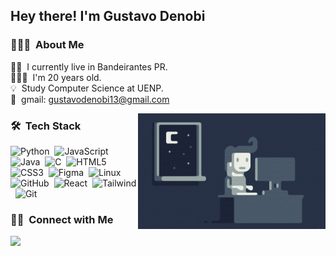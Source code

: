 <h2 align="left">Hey there! I'm Gustavo Denobi</h2>

### 👨🏻‍💻 &nbsp;About Me

👨‍💻 &nbsp;I currently live in Bandeirantes PR.\
👨🏻‍💻 &nbsp;I'm 20 years old.\
💡 &nbsp;Study Computer Science at UENP.\
👋 &nbsp;gmail: gustavodenobi13@gmail.com

<img alt="Night Coding" src="https://raw.githubusercontent.com/AVS1508/AVS1508/master/assets/Night-Coding.gif" align="right"/>

### 🛠 &nbsp;Tech Stack

![Python](https://img.shields.io/badge/python-3670A0?style=for-the-badge&logo=python&logoColor=ffdd54)&nbsp;
![JavaScript](https://img.shields.io/badge/javascript-%23323330.svg?style=for-the-badge&logo=javascript&logoColor=%23F7DF1E)&nbsp;
![Java](https://img.shields.io/badge/java-%23ED8B00.svg?style=for-the-badge&logo=java&logoColor=white)&nbsp;
![C](https://img.shields.io/badge/c-%2300599C.svg?style=for-the-badge&logo=c&logoColor=white)&nbsp;
![HTML5](https://img.shields.io/badge/html5-%23E34F26.svg?style=for-the-badge&logo=html5&logoColor=white)&nbsp;
![CSS3](https://img.shields.io/badge/css3-%231572B6.svg?style=for-the-badge&logo=css3&logoColor=white)&nbsp;
![Figma](https://img.shields.io/badge/figma-%23F24E1E.svg?style=for-the-badge&logo=figma&logoColor=white)&nbsp;
![Linux](https://img.shields.io/badge/Linux-FCC624?style=for-the-badge&logo=linux&logoColor=black)&nbsp;
![GitHub](https://img.shields.io/badge/github-%23121011.svg?style=for-the-badge&logo=github&logoColor=white)&nbsp;
![React](https://img.shields.io/badge/React-20232A?style=for-the-badge&logo=react&logoColor=61DAFB)&nbsp;
![Tailwind](https://img.shields.io/badge/Tailwind_CSS-38B2AC?style=for-the-badge&logo=tailwind-css&logoColor=white)&nbsp;
![Git](https://img.shields.io/badge/GIT-E44C30?style=for-the-badge&logo=git&logoColor=white)&nbsp;
### 🤝🏻 &nbsp;Connect with Me

<p align="left">
<a href="https://www.linkedin.com/in/gustavodenobi/"><img src="https://img.shields.io/badge/LinkedIn-0077B5?style=for-the-badge&logo=linkedin&logoColor=white"></a>
</p>
